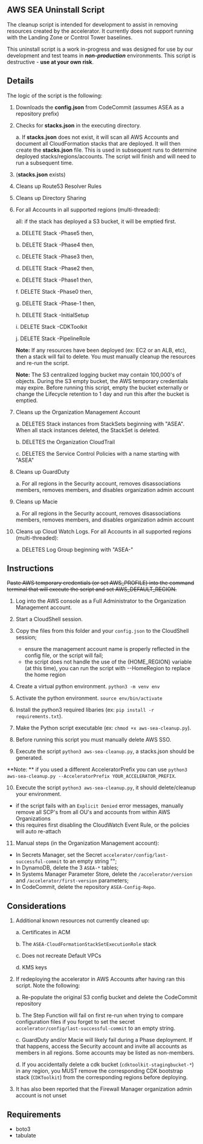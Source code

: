## AWS SEA Uninstall Script

The cleanup script is intended for development to assist in removing resources created by the accelerator. It currently does not support running with the Landing Zone or Control Tower baselines.

This uninstall script is a work in-progress and was designed for use by our development and test teams in **_non-production_** environments. This script is destructive - **use at your own risk**.

## Details

The logic of the script is the following:

1. Downloads the **config.json** from CodeCommit (assumes ASEA as a repository prefix)

2. Checks for **stacks.json** in the executing directory.

   a. If **stacks.json** does not exist, it will scan all AWS Accounts and document all CloudFormation stacks that are deployed. It will then create the **stacks.json** file. This is used in subsequent runs to determine deployed stacks/regions/accounts. The script will finish and will need to run a subsequent time.

3. (**stacks.json** exists)

4. Cleans up Route53 Resolver Rules

5. Cleans up Directory Sharing

6. For all Accounts in all supported regions (multi-threaded):

   all: if the stack has deployed a S3 bucket, it will be emptied first.

   a. DELETE Stack -Phase5 then,

   b. DELETE Stack -Phase4 then,

   c. DELETE Stack -Phase3 then,

   d. DELETE Stack -Phase2 then,

   e. DELETE Stack -Phase1 then,

   f. DELETE Stack -Phase0 then,

   g. DELETE Stack -Phase-1 then,

   h. DELETE Stack -InitialSetup

   i. DELETE Stack -CDKToolkit

   j. DELETE Stack -PipelineRole

   **Note:** If any resources have been deployed (ex: EC2 or an ALB, etc), then a stack will fail to delete. You must manually cleanup the resources and re-run the script.

   **Note:** The S3 centralized logging bucket may contain 100,000's of objects. During the S3 empty bucket, the AWS temporary credentials may expire. Before running this script, empty the bucket externally or change the Lifecycle retention to 1 day and run this after the bucket is emptied.

7. Cleans up the Organization Management Account

   a. DELETES Stack instances from StackSets beginning with "ASEA". When all stack instances deleted, the StackSet is deleted.

   b. DELETES the Organization CloudTrail

   c. DELETES the Service Control Policies with a name starting with "ASEA"

8. Cleans up GuardDuty

   a. For all regions in the Security account, removes disassociations members, removes members, and disables organization admin account

9. Cleans up Macie

   a. For all regions in the Security account, removes disassociations members, removes members, and disables organization admin account

10. Cleans up Cloud Watch Logs. For all Accounts in all supported regions (multi-threaded):

    a. DELETES Log Group beginning with "ASEA-"

## Instructions

~~Paste AWS temporary credentials (or set AWS_PROFILE) into the command terminal that will execute the script and set AWS_DEFAULT_REGION.~~

1. Log into the AWS console as a Full Administrator to the Organization Management account.
2. Start a CloudShell session.
3. Copy the files from this folder and your `config.json` to the CloudShell session;
   - ensure the management account name is properly reflected in the config file, or the script will fail;
   - the script does not handle the use of the {HOME_REGION} variable (at this time), you can run the script with --HomeRegion <region> to replace the home region
4. Create a virtual python environment. `python3 -m venv env`
5. Activate the python environment. `source env/bin/activate`
6. Install the python3 required libaries (ex: `pip install -r requirements.txt`).
7. Make the Python script executable (ex: `chmod +x aws-sea-cleanup.py`).

8. Before running this script you must manually delete AWS SSO.

9. Execute the script `python3 aws-sea-cleanup.py`, a stacks.json should be generated.

**Note: ** if you used a different AcceleratorPrefix you can use `python3 aws-sea-cleanup.py --AcceleratorPrefix YOUR_ACCELERATOR_PREFIX`.

10. Execute the script `python3 aws-sea-cleanup.py`, it should delete/cleanup your environment.

   - if the script fails with an `Explicit Denied` error messages, manually remove all SCP's from all OU's and accounts from within AWS Organizations
   - this requires first disabling the CloudWatch Event Rule, or the policies will auto re-attach

11. Manual steps (in the Organization Management account):
   - In Secrets Manager, set the Secret `accelerator/config/last-successful-commit` to an empty string "";
   - In DynamoDB, delete the 3 `ASEA-*` tables;
   - In Systems Manager Parameter Store, delete the `/accelerator/version` and `/accelerator/first-version` parameters;
   - In CodeCommit, delete the repository `ASEA-Config-Repo`.

## Considerations

1. Additional known resources not currently cleaned up:

   a. Certificates in ACM

   b. The `ASEA-CloudFormationStackSetExecutionRole` stack      

   c. Does not recreate Default VPCs

   d. KMS keys

2. If redeploying the accelerator in AWS Accounts after having ran this script. Note the following:

   a. Re-populate the original S3 config bucket and delete the CodeCommit repository

   b. The Step Function will fail on first re-run when trying to compare configuration files if you forget to set the secret `accelerator/config/last-successful-commit` to an empty string.

   c. GuardDuty and/or Macie will likely fail during a Phase deployment. If that happens, access the Security account and invite all accounts as members in all regions. Some accounts may be listed as non-members.

   d. If you accidentally delete a cdk bucket (`cdktoolkit-stagingbucket-*`) in any region, you MUST remove the corresponding CDK bootstrap stack (`CDKToolkit`) from the corresponding regions before deploying.

3. It has also been reported that the Firewall Manager organization admin account is not unset

## Requirements

- boto3
- tabulate
